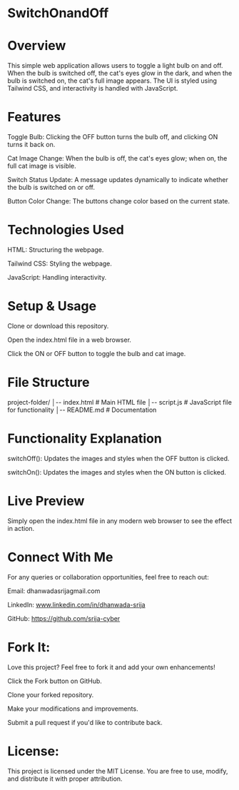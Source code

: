 # SwitchOnandOff

# Overview

This simple web application allows users to toggle a light bulb on and off. When the bulb is switched off, the cat's eyes glow in the dark, and when the bulb is switched on, the cat's full image appears. The UI is styled using Tailwind CSS, and interactivity is handled with JavaScript.

# Features

Toggle Bulb: Clicking the OFF button turns the bulb off, and clicking ON turns it back on.

Cat Image Change: When the bulb is off, the cat's eyes glow; when on, the full cat image is visible.

Switch Status Update: A message updates dynamically to indicate whether the bulb is switched on or off.

Button Color Change: The buttons change color based on the current state.

# Technologies Used

HTML: Structuring the webpage.

Tailwind CSS: Styling the webpage.

JavaScript: Handling interactivity.

# Setup & Usage

Clone or download this repository.

Open the index.html file in a web browser.

Click the ON or OFF button to toggle the bulb and cat image.

# File Structure

project-folder/
│-- index.html   # Main HTML file
│-- script.js    # JavaScript file for functionality
│-- README.md    # Documentation

# Functionality Explanation

switchOff(): Updates the images and styles when the OFF button is clicked.

switchOn(): Updates the images and styles when the ON button is clicked.

# Live Preview

Simply open the index.html file in any modern web browser to see the effect in action.

# Connect With Me

For any queries or collaboration opportunities, feel free to reach out:

Email: dhanwadasrijagmail.com

LinkedIn: www.linkedin.com/in/dhanwada-srija

GitHub: https://github.com/srija-cyber

# Fork It:

Love this project? Feel free to fork it and add your own enhancements!

Click the Fork button on GitHub.

Clone your forked repository.

Make your modifications and improvements.

Submit a pull request if you'd like to contribute back.

# License:

This project is licensed under the MIT License. You are free to use, modify, and distribute it with proper attribution.
